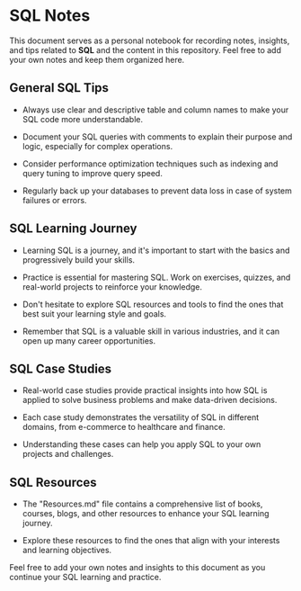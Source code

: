 # SQL Notes

This document serves as a personal notebook for recording notes, insights, and tips related to **SQL** and the content in this repository. Feel free to add your own notes and keep them organized here.

## General SQL Tips

- Always use clear and descriptive table and column names to make your SQL code more understandable.

- Document your SQL queries with comments to explain their purpose and logic, especially for complex operations.

- Consider performance optimization techniques such as indexing and query tuning to improve query speed.

- Regularly back up your databases to prevent data loss in case of system failures or errors.

## SQL Learning Journey

- Learning SQL is a journey, and it's important to start with the basics and progressively build your skills.

- Practice is essential for mastering SQL. Work on exercises, quizzes, and real-world projects to reinforce your knowledge.

- Don't hesitate to explore SQL resources and tools to find the ones that best suit your learning style and goals.

- Remember that SQL is a valuable skill in various industries, and it can open up many career opportunities.

## SQL Case Studies

- Real-world case studies provide practical insights into how SQL is applied to solve business problems and make data-driven decisions.

- Each case study demonstrates the versatility of SQL in different domains, from e-commerce to healthcare and finance.

- Understanding these cases can help you apply SQL to your own projects and challenges.

## SQL Resources

- The "Resources.md" file contains a comprehensive list of books, courses, blogs, and other resources to enhance your SQL learning journey.

- Explore these resources to find the ones that align with your interests and learning objectives.

Feel free to add your own notes and insights to this document as you continue your SQL learning and practice.
